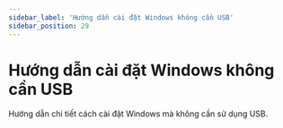 ```yaml
---
sidebar_label: 'Hướng dẫn cài đặt Windows không cần USB'
sidebar_position: 29
---
```


# Hướng dẫn cài đặt Windows không cần USB

Hướng dẫn chi tiết cách cài đặt Windows mà không cần sử dụng USB.